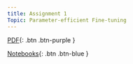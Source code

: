 ```yaml
---
title: Assignment 1
Topic: Parameter-efficient Fine-tuning
---
```


[PDF](../assets/assignments/HW1.pdf){: .btn .btn-purple }

[Notebooks](../assets/assignments/HW1_Notebooks.zip){: .btn .btn-blue }
